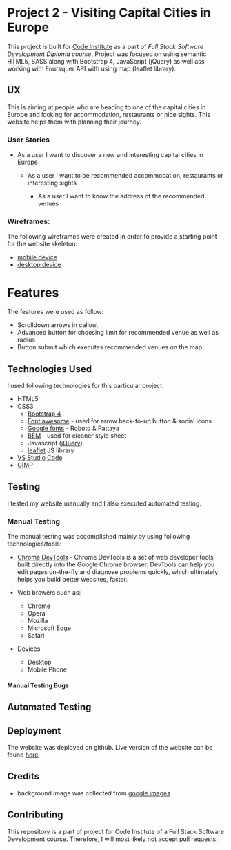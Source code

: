 # Project 2 - Visiting Capital Cities in Europe
This project is built for [Code Institute](https://codeinstitute.net/) as a part of _Full Stack Software Development Diploma course_. Project was focused on using semantic HTML5, SASS along with Bootstrap 4, JavaScript (jQuery) as well ass working with Foursquer API with using map (leaflet library).

## UX
This is aiming at people who are heading to one of the capital cities in Europe and looking for accommodation, restaurants or nice sights. This website helps them with planning their journey.

### User Stories

* As a user I want to discover a new and interesting capital cities in Europe

  * As a user I want to be recommended accommodation, restaurants or interesting sights

      * As a user I want to know the address of the recommended venues

### Wireframes:  
The following wireframes were created in order to provide a starting point for the website skeleton:

* [mobile device]()
* [desktop device]()

# Features
The features were used as follow:
* Scrolldown arrows in callout
* Advanced button for choosing limit for recommended venue as well as radius
* Button submit which executes recommended venues on the map

## Technologies Used
I used following technologies for this particular project:
* HTML5
* CSS3
  * [Bootstrap 4](https://getbootstrap.com/)
  * [Font awesome](https://fontawesome.com/) - used for arrow back-to-up button & social icons
  * [Google fonts](https://fonts.google.com/) - Roboto & Pattaya
  * [BEM](http://getbem.com/) - used for cleaner style sheet
  * Javascript ([jQuery](https://jquery.com/))
  * [leaflet](https://leafletjs.com/) JS library
* [VS Studio Code](https://visualstudio.microsoft.com/cs/?rr=https%3A%2F%2Fwww.google.ie%2F)
* [GIMP](https://www.gimp.org/)

## Testing

I tested my website manually and I also executed automated testing.

### Manual Testing

The manual testing was accomplished mainly by using following technologies/tools:

* [Chrome DevTools](https://developers.google.com/web/tools/chrome-devtools/) - Chrome DevTools is a set of web developer tools built directly into the Google Chrome browser. DevTools can help you edit pages on-the-fly and diagnose problems quickly, which ultimately helps you build better websites, faster.

* Web browers such as:
  * Chrome
  * Opera
  * Mozilla
  * Microsoft Edge
  * Safari

* Devices
  * Desktop
  * Mobile Phone

#### Manual Testing Bugs

## Automated Testing

## Deployment
The website was deployed on github.
Live version of the website can be found [here]()

## Credits
* background image was collected from [google images](www.google.com)

## Contributing
This repository is a part of project for Code Institute of a Full Stack Software Development course. Therefore, I will most likely not accept pull requests.